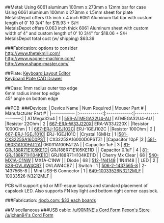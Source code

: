 

##Metal:
Using 6061 aluminum 100mm x 273mm x 12mm bar for case  
Using 6061 aluminum 100mm x 273mm x 1.5mm sheet for plate  
MetalsDepot offers 0.5 inch x 4 inch 6061 Aluminum flat bar with custom length of 0' 10 3/4" for $15.93 + S/H  
MetalsDepot offers 0.063 inch thick 6061 Aluminum sheet with custom width of 4" and custom length of 0' 10 3/4" for $18.06 + S/H  
MetalsDepot total cost (w/ shipping) $63.39  

###Fabrication:
options to consider  
http://www.thetekmill.com/  
http://www.wagner-machine.com/  
http://www.shape-master.com/  

##Plate:
[Keyboard Layout Editor](http://www.keyboard-layout-editor.com/#/gists/b67145701f86c79b1c43)  
[Keyboard Plate CAD Drawer](http://builder.swillkb.com/)  

##Case:
1mm radius outer top edge  
6mm radius inner top edge  
45° angle on bottom edge  

##PCB:
###Devices:
| Device Name | Num Required | Mouser Part # | Manufacturer Part # |
|------------ |:------------:|:-------------:|--------------------:|
| ATMega32u4 | 1 | [556-ATMEGA32U4-AU](http://www.mouser.com/ProductDetail/Atmel/ATMEGA32U4-AU/?qs=sGAEpiMZZMvqv2n3s2xjsYzXfq0AWv1C4u5a33SlKLw%3d) | ATMEGA32U4-AU  |
|Resistor 22Ohm | 2 | [667-ERA-W33J220X](http://www.mouser.com/ProductDetail/Panasonic/ERA-W33J220X/?qs=%2fha2pyFaduiamcDwRD0o%252bdwFWFrZf0vWh4X5c5%2fM5m6XuQxFBDeebA%3d%3d)| ERA-W33J220X |
|Resistor 1000Ohm | 1 | [667-ERJ-1GEJ102C](http://www.mouser.com/ProductDetail/Panasonic/ERJ-1GEJ102C/?qs=%2fha2pyFadujWqMGonbcVXWj1%252b8hcrvDh5me5Qs6YnvHyb0HgpWaKEQ%3d%3d)| ERJ-1GEJ102C |
|Resistor 100Ohm | 2 | [667-ERJ-1GEJ101C](http://www.mouser.com/ProductDetail/Panasonic/ERJ-1GEJ101C/?qs=%2fha2pyFadujWqMGonbcVXZTOGWVrQ1MFYA0bmECwhPGPtv1PpvySqQ%3d%3d)| ERJ-1GEJ101C |
|Crystal 16MHz | 1 |[581-CX3225SA16D0PST](http://www.mouser.com/ProductDetail/AVX/CX3225SA16000D0PSTZ1/?qs=%2fha2pyFadujqob4NXRVQdnBa3NHzB4jgPaExj8%2fZwa8ENcAMm7sMPJPhtNicCEtv) | CX3225SA16000D0PSTZ1 |
|Capacitor 10pF |2 | [581-06031A100FAT2A](http://www.mouser.com/ProductDetail/AVX/06031A100FAT2A/?qs=%2fha2pyFaduhUBlPPHlq8vipXQ0uIWqpbc6fj6BAAc4F0zYn9FfBoNA%3d%3d)| 06031A100FAT2A |
| Capacitor 1uF | 3 | [81-GRJ188R71E105KE1D](http://www.mouser.com/ProductDetail/Murata/GRJ188R71E105KE11D/?qs=%2fha2pyFadujXbmObmbMNWGVKi%252bmpL1Y6f0Y1MC6HHG%2fHzG25TK2zTx1jVxOpAbXL)| GRJ188R71E105KE11D |
| Capacitor 0.1uF | 4 | [81-GRJ188R71H104KE1D](http://www.mouser.com/ProductDetail/Murata/GRJ188R71H104KE11D/?qs=%2fha2pyFadujXbmObmbMNWImOdQ04TVo77xVWezGkIzF%252bTvMbvtQi9vsb7pG01xtl)| GRJ188R71H104KE11D |
| Cherry Mx Clear | 68 | [540-MX1A-C1NW](http://www.mouser.com/ProductDetail/CHERRY/MX1A-C1NW/?qs=%2fha2pyFadugHshS5LFUaw1jeiiKUr3%2flrPMQiMCh%2fs95fKtwTfP8jQ%3d%3d) | MX1A-C1NW |
| Diode | 68 | [512-1N4148](http://www.mouser.com/ProductDetail/Fairchild-Semiconductor/1N4148/?qs=sGAEpiMZZMudZehw8RjeZWbu6z6oTQTL) | 1N4148 |
| LED | 2 |  [828-OVLAW4CB7](http://www.mouser.com/ProductDetail/Optek-TT-Electronics/OVLAW4CB7/?qs=sGAEpiMZZMtmwHDZQCdlqe2pukWsWvBZP3osEY%252b4qVU%3d) | OVLAW4CB7 |
| Switch | 1 | [506-2-1437565-8](http://www.mouser.com/ProductDetail/TE-Connectivity-Alcoswitch/2-1437565-8/?qs=sGAEpiMZZMvxtGF7dlGNpmdDR%2fLbgCKmx2KOy1eWjG0%3d) | 2-1437565-8 |
| Mini USB-B Connector | 1 | [649-10033526N3212MLF](http://www.mouser.com/ProductDetail/FCI/10033526-N3212MLF/?qs=sGAEpiMZZMulM8LPOQ%252byk74feZXni60aLcclzrksPbU%3d) | 10033526-N3212MLF |

PCB will support grid or MIT-esque layouts and standard placement of capslock LED. Also supports FN key light and bottom right corner capslock.

###Fabrication:
[4pcb.com: $33 each boards](www.4pcb.com)

##Miscellaneous
###USB cable:
[/u/90N1NE's Cord Form](https://docs.google.com/forms/d/1O8-y3vcuR8QClX1kB-gxhwCaVJ4b8tqBf4mBuyMltoc)
[Pexon's Store](http://pexonpcs.co.uk/)  
[/u/jchan94's Cord Form](https://docs.google.com/forms/d/1i3O6ZZ9YgS6CADAT-xIyotbfbr2Xl6MgCU8oeTNEtNQ/viewform)  

